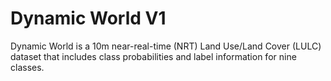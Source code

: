 # Dynamic World V1

Dynamic World is a 10m near-real-time (NRT) Land Use/Land Cover (LULC) dataset that includes class probabilities and label information for nine classes.

